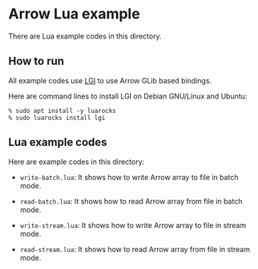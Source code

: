 <!---
  Licensed to the Apache Software Foundation (ASF) under one
  or more contributor license agreements.  See the NOTICE file
  distributed with this work for additional information
  regarding copyright ownership.  The ASF licenses this file
  to you under the Apache License, Version 2.0 (the
  "License"); you may not use this file except in compliance
  with the License.  You may obtain a copy of the License at

    http://www.apache.org/licenses/LICENSE-2.0

  Unless required by applicable law or agreed to in writing,
  software distributed under the License is distributed on an
  "AS IS" BASIS, WITHOUT WARRANTIES OR CONDITIONS OF ANY
  KIND, either express or implied.  See the License for the
  specific language governing permissions and limitations
  under the License.
-->

# Arrow Lua example

There are Lua example codes in this directory.

## How to run

All example codes use [LGI](https://github.com/pavouk/lgi) to use
Arrow GLib based bindings.

Here are command lines to install LGI on Debian GNU/Linux and Ubuntu:

```text
% sudo apt install -y luarocks
% sudo luarocks install lgi
```

## Lua example codes

Here are example codes in this directory:

  * `write-batch.lua`: It shows how to write Arrow array to file in
    batch mode.

  * `read-batch.lua`: It shows how to read Arrow array from file in
    batch mode.

  * `write-stream.lua`: It shows how to write Arrow array to file in
    stream mode.

  * `read-stream.lua`: It shows how to read Arrow array from file in
    stream mode.

